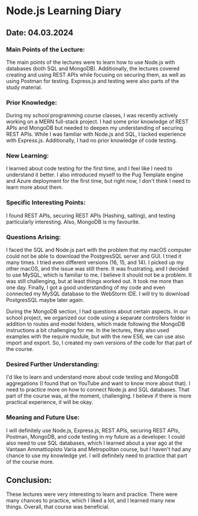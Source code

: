 # Node.js Learning Diary

## Date: 04.03.2024

### Main Points of the Lecture:
The main points of the lectures were to learn how to use Node.js with databases (both SQL and MongoDB). Additionally, the lectures covered creating and using REST APIs while focusing on securing them, as well as using Postman for testing. Express.js and testing were also parts of the study material.

### Prior Knowledge:
During my school programming course classes, I was recently actively working on a MERN full-stack project. I had some prior knowledge of REST APIs and MongoDB but needed to deepen my understanding of securing REST APIs. While I was familiar with Node.js and SQL, I lacked experience with Express.js. Additionally, I had no prior knowledge of code testing.

### New Learning:
I learned about code testing for the first time, and I feel like I need to understand it better. I also introduced myself to the Pug Template engine and Azure deployment for the first time, but right now, I don't think I need to learn more about them.

### Specific Interesting Points:
I found REST APIs, securing REST APIs (Hashing, salting), and testing particularly interesting. Also, MongoDB is my favourite.

### Questions Arising:
I faced the SQL and Node.js part with the problem that my macOS computer could not be able to download the PostgresSQL server and GUI. I tried it many times. I tried even different versions (16, 15, and 14). I picked up my other macOS, and the issue was still there. It was frustrating, and I decided to use MySQL, which is familiar to me. I believe it should not be a problem. It was still challenging, but at least things worked out. It took me more than one day. Finally, I got a good understanding of my code and even connected my MySQL database to the WebStorm IDE. I will try to download PostgresSQL maybe later again. 

During the MongoDB section, I had questions about certain aspects. In our school project, we organized our code using a separate controllers folder in addition to routes and model folders, which made following the MongoDB instructions a bit challenging for me. In the lectures, they also used examples with the require module, but with the new ES6, we can use also import and export. So, I created my own versions of the code for that part of the course. 

### Desired Further Understanding:
I'd like to learn and understand more about code testing and MongoDB aggregations (I found that on YouTube and want to know more about that). I need to practice more on how to connect Node.js and SQL databases. That part of the course was, at the moment, challenging. I believe if there is more practical experience, it will be okay.

### Meaning and Future Use:
I will definitely use Node.js, Express.js, REST APIs, securing REST APIs, Postman, MongoDB, and code testing in my future as a developer. I could also need to use SQL databases, which I learned about a year ago at the Vantaan Ammattiopisto Varia and Metropolitan course, but I haven't had any chance to use my knowledge yet. I will definitely need to practice that part of the course more.

## Conclusion:
These lectures were very interesting to learn and practice. There were many chances to practice, which I liked a lot, and I learned many new things. Overall, that course was beneficial.
